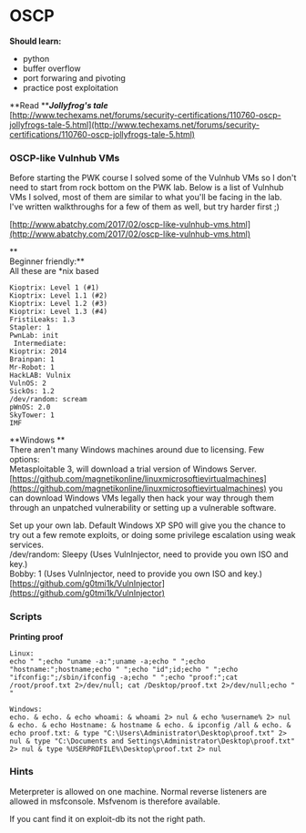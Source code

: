 # OSCP


**Should learn:**

* python
* buffer overflow
* port forwaring and pivoting
* practice post exploitation

**Read **_**Jollyfrog's tale**_  
[http://www.techexams.net/forums/security-certifications/110760-oscp-jollyfrogs-tale-5.html](http://www.techexams.net/forums/security-certifications/110760-oscp-jollyfrogs-tale-5.html)

### OSCP-like Vulnhub VMs

Before starting the PWK course I solved some of the Vulnhub VMs so I don't need to start from rock bottom on the PWK lab. Below is a list of Vulnhub VMs I solved, most of them are similar to what you'll be facing in the lab. I've written walkthroughs for a few of them as well, but try harder first ;\)

[http://www.abatchy.com/2017/02/oscp-like-vulnhub-vms.html](http://www.abatchy.com/2017/02/oscp-like-vulnhub-vms.html)

**  
Beginner friendly:**  
All these are \*nix based

```
Kioptrix: Level 1 (#1) 
Kioptrix: Level 1.1 (#2) 
Kioptrix: Level 1.2 (#3) 
Kioptrix: Level 1.3 (#4) 
FristiLeaks: 1.3 
Stapler: 1
PwnLab: init
 Intermediate:
Kioptrix: 2014
Brainpan: 1
Mr-Robot: 1  
HackLAB: Vulnix
VulnOS: 2
SickOs: 1.2
/dev/random: scream 
pWnOS: 2.0
SkyTower: 1 
IMF
```

**Windows **  
There aren't many Windows machines around due to licensing. Few options:  
Metasploitable 3, will download a trial version of Windows Server.  
[https://github.com/magnetikonline/linuxmicrosoftievirtualmachines](https://github.com/magnetikonline/linuxmicrosoftievirtualmachines) you can download Windows VMs legally then hack your way through them through an unpatched vulnerability or setting up a vulnerable software.

Set up your own lab. Default Windows XP SP0 will give you the chance to try out a few remote exploits, or doing some privilege escalation using weak services.  
/dev/random: Sleepy \(Uses VulnInjector, need to provide you own ISO and key.\)  
Bobby: 1 \(Uses VulnInjector, need to provide you own ISO and key.\)  
[https://github.com/g0tmi1k/VulnInjector](https://github.com/g0tmi1k/VulnInjector)



### Scripts



**Printing proof**

```
Linux:
echo " ";echo "uname -a:";uname -a;echo " ";echo "hostname:";hostname;echo " ";echo "id";id;echo " ";echo "ifconfig:";/sbin/ifconfig -a;echo " ";echo "proof:";cat /root/proof.txt 2>/dev/null; cat /Desktop/proof.txt 2>/dev/null;echo " "

Windows:
echo. & echo. & echo whoami: & whoami 2> nul & echo %username% 2> nul & echo. & echo Hostname: & hostname & echo. & ipconfig /all & echo. & echo proof.txt: & type "C:\Users\Administrator\Desktop\proof.txt" 2> nul & type "C:\Documents and Settings\Administrator\Desktop\proof.txt" 2> nul & type %USERPROFILE%\Desktop\proof.txt 2> nul
```


### Hints

Meterpreter is allowed on one machine. Normal reverse listeners are allowed in msfconsole. Msfvenom is therefore available.

If you cant find it on exploit-db its not the right path.

